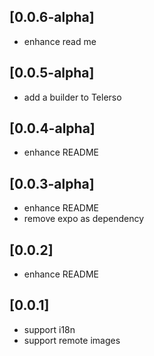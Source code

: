 ## [0.0.6-alpha]

* enhance read me

## [0.0.5-alpha]

* add a builder to Telerso

## [0.0.4-alpha]

* enhance README

## [0.0.3-alpha]

* enhance README
* remove expo as dependency

## [0.0.2]

* enhance README

## [0.0.1] 

* support i18n
* support remote images


